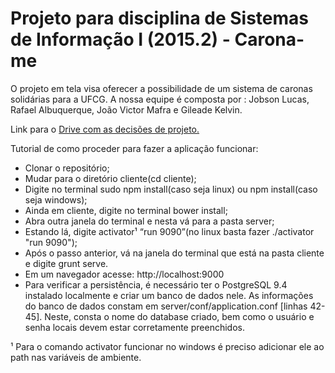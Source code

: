 # Projeto para disciplina de Sistemas de Informação I (2015.2) - Carona-me

O projeto em tela visa oferecer a possibilidade de um sistema de caronas solidárias para a UFCG. A nossa equipe é composta por : Jobson Lucas, Rafael Albuquerque, João Victor Mafra e Gileade Kelvin. 

Link para o 
  <a href = "https://docs.google.com/document/d/1ssz063ME3spiFODu3CDAIzaU5S8Ody05DdcUnM95z2Y/edit?usp=sharing">Drive com as decisões de projeto.</a>

Tutorial de como proceder para fazer a aplicação funcionar:
- Clonar o repositório;
- Mudar para o diretório cliente(cd cliente);
- Digite no terminal sudo npm install(caso seja linux) ou npm install(caso seja windows);
- Ainda em cliente, digite no terminal bower install;
- Abra outra janela do terminal e nesta vá para a pasta server;
- Estando lá, digite activator¹ “run 9090”(no linux basta fazer ./activator "run 9090");
- Após o passo anterior, vá na janela do terminal que está na pasta cliente e digite grunt serve.
- Em um navegador acesse: http://localhost:9000
- Para verificar a persistência, é necessário ter o PostgreSQL 9.4 instalado localmente e criar um banco de dados nele. As informações do banco de dados constam em server/conf/application.conf [linhas 42-45]. Neste, consta o nome do database criado, bem como o usuário e senha locais devem estar corretamente preenchidos.

¹ Para o comando activator funcionar no windows é preciso adicionar ele ao path nas variáveis de ambiente.
